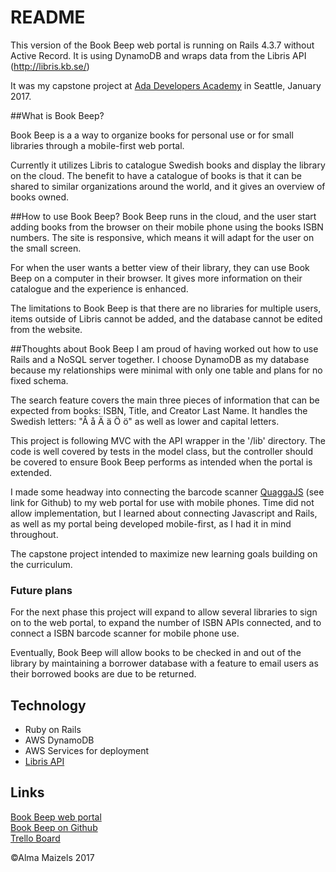# README

This version of the Book Beep web portal is running on Rails 4.3.7 without Active Record. It is using DynamoDB and wraps data from the Libris API (http://libris.kb.se/)

It was my capstone project at [Ada Developers Academy](http://adadevelopersacademy.org/) in Seattle, January 2017.  

##What is Book Beep?

Book Beep is a a way to organize books for personal use or for small libraries through a mobile-first web portal.

Currently it utilizes Libris to catalogue Swedish books and display the library on the cloud. The benefit to have a catalogue of books is that it can be shared to similar organizations around the world, and it gives an overview of books owned.


##How to use Book Beep?
Book Beep runs in the cloud, and the user start adding books from the browser on their mobile phone using the books ISBN numbers. The site is responsive, which means it will adapt for the user on the small screen.

For when the user wants a better view of their library, they can use Book Beep on a computer in their browser. It gives more information on their catalogue and the experience is enhanced.

The limitations to Book Beep is that there are no libraries for multiple users, items outside of Libris cannot be added, and the database cannot be edited from the website.

##Thoughts about Book Beep
I am proud of having worked out how to use Rails and a NoSQL server together. I choose DynamoDB as my database because my relationships were minimal with only one table and plans for no fixed schema.  

The search feature covers the main three pieces of information that can be expected from books: ISBN, Title, and Creator Last Name. It handles the Swedish letters: "Å å Ä ä Ö ö" as well as lower and capital letters.  

This project is following MVC with the API wrapper in the '/lib' directory. The code is well covered by tests in the model class, but the controller should be covered to ensure Book Beep performs as intended when the portal is extended.  

I made some headway into connecting the barcode scanner [QuaggaJS](https://serratus.github.io/quaggaJS) (see link for Github) to my web portal for use with mobile phones. Time did not allow implementation, but I learned about connecting Javascript and Rails, as well as my portal being developed mobile-first, as I had it in mind throughout.  

The capstone project intended to maximize new learning goals building on the curriculum.  
<!--This is why the show/edit features were left out, and why I did not just stick to a SQL database -->

### Future plans

For the next phase this project will expand to allow several libraries to sign on to the web portal, to expand the number of ISBN APIs connected, and to connect a ISBN barcode scanner for mobile phone use.  

Eventually, Book Beep will allow books to be checked in and out of the library by maintaining a borrower database with a feature to email users as their borrowed books are due to be returned.


## Technology  
- Ruby on Rails
- AWS DynamoDB
- AWS Services for deployment
- [Libris API](http://libris.kb.se/)

## Links  
[Book Beep web portal](bookbeep-beta.dreamsphere.io)  
[Book Beep on Github](https://github.com/mimyal/BookBeep)  
[Trello Board](https://trello.com/b/I8umPkGn/book-beep)    
[]()  

&copy;Alma Maizels 2017
